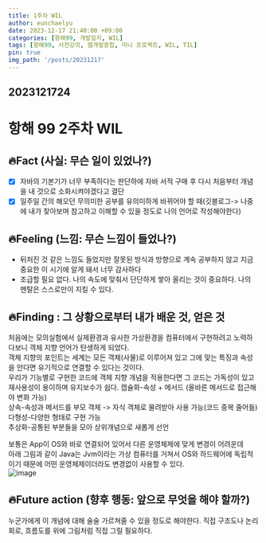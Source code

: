 ```yaml
---
title: 1주차 WIL
author: eunchaelyu
date: 2023-12-17 21:40:00 +09:00
categories: [항해99, 개발일지, WIL]
tags: [항해99, 사전강의, 웹개발종합, 미니 프로젝트, WIL, TIL]
pin: true
img_path: '/posts/20231217'
---
```


## 2023121724
# 항해 99 2주차 WIL            
## 🔥Fact (사실: 무슨 일이 있었나?)        
- [x]    자바의 기본기가 너무 부족하다는 판단하에 자바 서적 구매 후 다시 처음부터 개념을 내 것으로 소화시켜야겠다고 결단    
- [x]    일주일 간의 해오던 무의미한 공부를 유의미하게 바뀌어야 할 때(깃블로그-> 나중에 내가 찾아보며 참고하고 이해할 수 있을 정도로 나의 언어로 작성해야한다)

## 🔥Feeling (느낌: 무슨 느낌이 들었나?)          
  -   뒤처진 것 같은 느낌도 들었지만 잘못된 방식과 방향으로 계속 공부하지 않고 지금 중요한 이 시기에 알게 돼서 너무 감사하다
  -   조급할 필요 없다. 나의 속도에 맞춰서 단단하게 쌓아 올리는 것이 중요하다. 나의 멘탈은 스스로만이 지킬 수 있다.
  
## 🔥Finding : 그 상황으로부터 내가 배운 것, 얻은 것         
  처음에는 모의실험에서 실제환경과 유사한 가상환경을 컴퓨터에서 구현하려고 노력하다보니 객체 지향 언어가 탄생하게 되었다.  
객체 지향의 포인트는 세계는 모든 객체(사물)로 이루어져 있고 그에 맞는 특징과 속성을 안다면 유기적으로 연결할 수 있다는 것이다.    
우리가 기능별로 구현한 코드에 객체 지향 개념을 적용한다면 그 코드는 가독성이 있고 재사용성이 용이하며 유지보수가 쉽다.
캡슐화-속성 + 메서드 (올바른 메서드로 접근해야 변화 가능)      
상속-속성과 메서드를 부모 객체 -> 자식 객체로 물려받아 사용 가능(코드 중복 줄어듦)  
다형성-다양한 형태로 구현 가능    
추상화-공통된 부분들을 모아 상위개념으로 새롭게 선언
 
보통은 App이 OS와 바로 연결되어 있어서 다른 운영체제에 맞게 변경이 어려운데    
아래 그림과 같이 Java는 Jvm이라는 가상 컴퓨터를 거쳐서 OS와 하드웨어에 독립적이기 때문에 어떤 운영체제이더라도 변경없이 사용할 수 있다.    
![image](https://github.com/eunchaelyu/eunchaelyu.github.io/assets/119996957/1df273db-9275-43b3-94f1-dadbd780ed19)

    
## 🔥Future action (향후 행동: 앞으로 무엇을 해야 할까?)             
  누군가에게 이 개념에 대해 술술 가르쳐줄 수 있을 정도로 해야한다.
  직접 구조도나 논리 회로, 흐름도를 위에 그림처럼 직접 그릴 필요하다.
  



